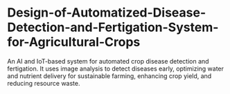 # Design-of-Automatized-Disease-Detection-and-Fertigation-System-for-Agricultural-Crops
An AI and IoT-based system for automated crop disease detection and fertigation. It uses image analysis to detect diseases early, optimizing water and nutrient delivery for sustainable farming, enhancing crop yield, and reducing resource waste.
